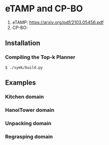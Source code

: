 # eTAMP and CP-BO

1) eTAMP: https://arxiv.org/pdf/2103.05456.pdf
2) CP-BO: 

## Installation

### Compiling the Top-k Planner
```console
$ ./symk/build.py
```

## Examples

### Kitchen domain


### HanoiTower domain


### Unpacking domain


### Regrasping domain


